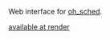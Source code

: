 Web interface for [oh_sched](https://github.com/matthigger/oh_sched).

[available at render](https://oh-sched-web.onrender.com)